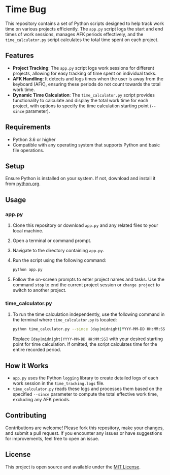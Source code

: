 # Time Bug

This repository contains a set of Python scripts designed to help track work time on various projects efficiently. The `app.py` script logs the start and end times of work sessions, manages AFK periods effectively, and the `time_calculator.py` script calculates the total time spent on each project.

## Features

- **Project Tracking**: The `app.py` script logs work sessions for different projects, allowing for easy tracking of time spent on individual tasks.
- **AFK Handling**: It detects and logs times when the user is away from the keyboard (AFK), ensuring these periods do not count towards the total work time.
- **Dynamic Time Calculation**: The `time_calculator.py` script provides functionality to calculate and display the total work time for each project, with options to specify the time calculation starting point (`--since` parameter).

## Requirements

- Python 3.6 or higher
- Compatible with any operating system that supports Python and basic file operations.

## Setup

Ensure Python is installed on your system. If not, download and install it from [python.org](https://www.python.org/downloads/).

## Usage

### app.py
1. Clone this repository or download `app.py` and any related files to your local machine.
2. Open a terminal or command prompt.
3. Navigate to the directory containing `app.py`.
4. Run the script using the following command:

    ```bash
    python app.py
    ```

5. Follow the on-screen prompts to enter project names and tasks. Use the command `stop` to end the current project session or `change project` to switch to another project.

### time_calculator.py
1. To run the time calculation independently, use the following command in the terminal where `time_calculator.py` is located:

    ```bash
    python time_calculator.py --since [day|midnight|YYYY-MM-DD HH:MM:SS]
    ```

    Replace `[day|midnight|YYYY-MM-DD HH:MM:SS]` with your desired starting point for time calculation. If omitted, the script calculates time for the entire recorded period.

## How it Works

- `app.py` uses the Python `logging` library to create detailed logs of each work session in the `time_tracking.logs` file.
- `time_calculator.py` reads these logs and processes them based on the specified `--since` parameter to compute the total effective work time, excluding any AFK periods.

## Contributing

Contributions are welcome! Please fork this repository, make your changes, and submit a pull request. If you encounter any issues or have suggestions for improvements, feel free to open an issue.

## License

This project is open source and available under the [MIT License](https://opensource.org/licenses/MIT).
